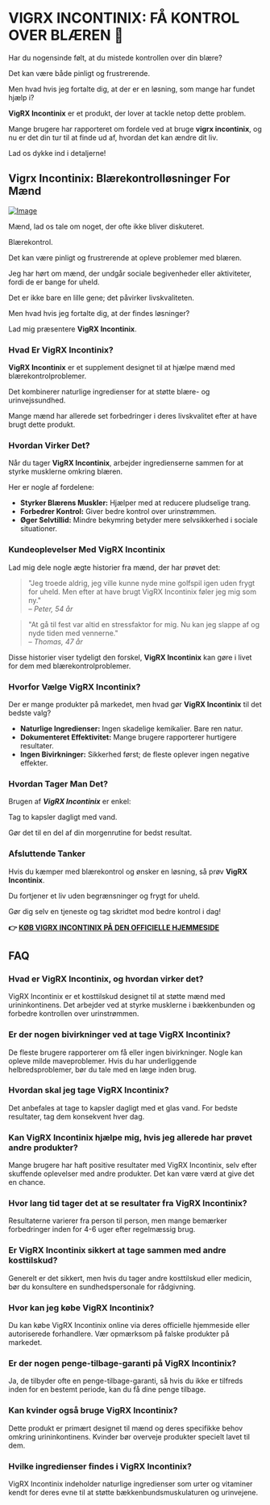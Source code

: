 # VIGRX INCONTINIX: FÅ KONTROL OVER BLÆREN 🚀

Har du nogensinde følt, at du mistede kontrollen over din blære? 

Det kan være både pinligt og frustrerende. 

Men hvad hvis jeg fortalte dig, at der er en løsning, som mange har fundet hjælp i? 

**VigRX Incontinix** er et produkt, der lover at tackle netop dette problem. 

Mange brugere har rapporteret om fordele ved at bruge **vigrx incontinix**, og nu er det din tur til at finde ud af, hvordan det kan ændre dit liv. 

Lad os dykke ind i detaljerne!

## Vigrx Incontinix: Blærekontrolløsninger For Mænd

[![Image](https://www2.sellhealth.com/563/vigrx_incontinix_6_1.jpg)](https://gchaffi.com/c4qIr3D3)

Mænd, lad os tale om noget, der ofte ikke bliver diskuteret.

Blærekontrol.

Det kan være pinligt og frustrerende at opleve problemer med blæren. 

Jeg har hørt om mænd, der undgår sociale begivenheder eller aktiviteter, fordi de er bange for uheld. 

Det er ikke bare en lille gene; det påvirker livskvaliteten.

Men hvad hvis jeg fortalte dig, at der findes løsninger? 

Lad mig præsentere **VigRX Incontinix**. 

### Hvad Er VigRX Incontinix?

**VigRX Incontinix** er et supplement designet til at hjælpe mænd med blærekontrolproblemer. 

Det kombinerer naturlige ingredienser for at støtte blære- og urinvejssundhed. 

Mange mænd har allerede set forbedringer i deres livskvalitet efter at have brugt dette produkt.

### Hvordan Virker Det?

Når du tager **VigRX Incontinix**, arbejder ingredienserne sammen for at styrke musklerne omkring blæren. 

Her er nogle af fordelene:

- **Styrker Blærens Muskler:** Hjælper med at reducere pludselige trang.
- **Forbedrer Kontrol:** Giver bedre kontrol over urinstrømmen.
- **Øger Selvtillid:** Mindre bekymring betyder mere selvsikkerhed i sociale situationer.

### Kundeoplevelser Med VigRX Incontinix

Lad mig dele nogle ægte historier fra mænd, der har prøvet det:

> "Jeg troede aldrig, jeg ville kunne nyde mine golfspil igen uden frygt for uheld. Men efter at have brugt VigRX Incontinix føler jeg mig som ny."  
> – *Peter, 54 år*

> "At gå til fest var altid en stressfaktor for mig. Nu kan jeg slappe af og nyde tiden med vennerne."  
> – *Thomas, 47 år*

Disse historier viser tydeligt den forskel, **VigRX Incontinix** kan gøre i livet for dem med blærekontrolproblemer.

### Hvorfor Vælge VigRX Incontinix?

Der er mange produkter på markedet, men hvad gør **VigRX Incontinix** til det bedste valg? 

- **Naturlige Ingredienser:** Ingen skadelige kemikalier. Bare ren natur.
- **Dokumenteret Effektivitet:** Mange brugere rapporterer hurtigere resultater.
- **Ingen Bivirkninger:** Sikkerhed først; de fleste oplever ingen negative effekter.

### Hvordan Tager Man Det?

Brugen af ***VigRX Incontinix*** er enkel:

Tag to kapsler dagligt med vand. 

Gør det til en del af din morgenrutine for bedst resultat.

### Afsluttende Tanker

Hvis du kæmper med blærekontrol og ønsker en løsning, så prøv **VigRX Incontinix**.

Du fortjener et liv uden begrænsninger og frygt for uheld.

Gør dig selv en tjeneste og tag skridtet mod bedre kontrol i dag!



**👉 [KØB VIGRX INCONTINIX PÅ DEN OFFICIELLE HJEMMESIDE](https://gchaffi.com/c4qIr3D3)**

## FAQ

### Hvad er VigRX Incontinix, og hvordan virker det?
VigRX Incontinix er et kosttilskud designet til at støtte mænd med urininkontinens. Det arbejder ved at styrke musklerne i bækkenbunden og forbedre kontrollen over urinstrømmen. 

### Er der nogen bivirkninger ved at tage VigRX Incontinix?
De fleste brugere rapporterer om få eller ingen bivirkninger. Nogle kan opleve milde maveproblemer. Hvis du har underliggende helbredsproblemer, bør du tale med en læge inden brug.

### Hvordan skal jeg tage VigRX Incontinix?
Det anbefales at tage to kapsler dagligt med et glas vand. For bedste resultater, tag dem konsekvent hver dag.

### Kan VigRX Incontinix hjælpe mig, hvis jeg allerede har prøvet andre produkter?
Mange brugere har haft positive resultater med VigRX Incontinix, selv efter skuffende oplevelser med andre produkter. Det kan være værd at give det en chance.

### Hvor lang tid tager det at se resultater fra VigRX Incontinix?
Resultaterne varierer fra person til person, men mange bemærker forbedringer inden for 4-6 uger efter regelmæssig brug.

### Er VigRX Incontinix sikkert at tage sammen med andre kosttilskud?
Generelt er det sikkert, men hvis du tager andre kosttilskud eller medicin, bør du konsultere en sundhedspersonale for rådgivning.

### Hvor kan jeg købe VigRX Incontinix?
Du kan købe VigRX Incontinix online via deres officielle hjemmeside eller autoriserede forhandlere. Vær opmærksom på falske produkter på markedet.

### Er der nogen penge-tilbage-garanti på VigRX Incontinix?
Ja, de tilbyder ofte en penge-tilbage-garanti, så hvis du ikke er tilfreds inden for en bestemt periode, kan du få dine penge tilbage.

### Kan kvinder også bruge VigRX Incontinix?
Dette produkt er primært designet til mænd og deres specifikke behov omkring urininkontinens. Kvinder bør overveje produkter specielt lavet til dem.

### Hvilke ingredienser findes i VigRX Incontinix?
VigRX Incontinix indeholder naturlige ingredienser som urter og vitaminer kendt for deres evne til at støtte bækkenbundsmuskulaturen og urinvejene.